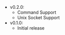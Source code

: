 -   v0.2.0:
    -   Command Support
    -   Unix Socket Support
-   v0.1.0:
    -   Initial release

